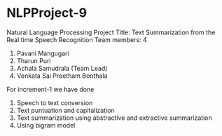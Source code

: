 # NLPProject-9
Natural Language Processing
Project Title: Text Summarization from the Real time Speech Recognition
Team members: 4
1. Pavani Mangugari
2. Tharun Puri
3. Achala Samudrala (Team Lead)
4. Venkata Sai Preetham Bonthala

For increment-1
we have done
1. Speech to text conversion
2. Text puntuation and capitalization
3. Text summarization 
    using abstractive and extractive summarization
4. Using bigram model
